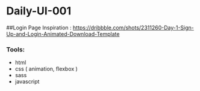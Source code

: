 # Daily-UI-001

##Login Page
Inspiration : https://dribbble.com/shots/2311260-Day-1-Sign-Up-and-Login-Animated-Download-Template

### Tools:
- html
- css ( animation, flexbox )
- sass
- javascript
